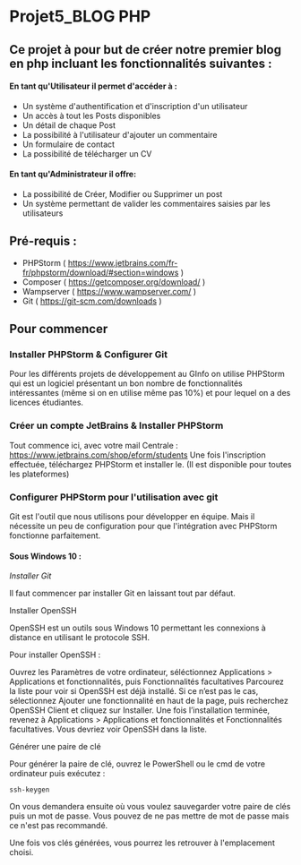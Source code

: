 # Projet5_BLOG PHP

## Ce projet à pour but de créer notre premier blog en php incluant les fonctionnalités suivantes :


#### En tant qu'Utilisateur il permet d'accéder à :

 - Un système d'authentification et d'inscription d'un utilisateur
 - Un accès à tout les Posts disponibles
 - Un détail de chaque Post
 - La possibilité à l'utilisateur d'ajouter un commentaire
 - Un formulaire de contact
 - La possibilité de télécharger un CV

#### En tant qu'Administrateur il offre:

 - La possibilité de Créer, Modifier ou Supprimer un post
 - Un système permettant de valider les commentaires saisies par les utilisateurs 

## Pré-requis :

 - PHPStorm ( https://www.jetbrains.com/fr-fr/phpstorm/download/#section=windows )
 - Composer ( https://getcomposer.org/download/ )
 - Wampserver ( https://www.wampserver.com/ )
 - Git ( https://git-scm.com/downloads )


## Pour commencer

### Installer PHPStorm & Configurer Git

Pour les différents projets de développement au GInfo on utilise PHPStorm qui est un logiciel présentant un bon nombre de fonctionnalités intéressantes (même si on en utilise même pas 10%) et pour lequel on a des licences étudiantes.

### Créer un compte JetBrains & Installer PHPStorm

Tout commence ici, avec votre mail Centrale : https://www.jetbrains.com/shop/eform/students
Une fois l'inscription effectuée, téléchargez PHPStorm et installer le. (Il est disponible pour toutes les plateformes)

### Configurer PHPStorm pour l'utilisation avec git
Git est l'outil que nous utilisons pour développer en équipe. Mais il nécessite un peu de configuration pour que l'intégration avec PHPStorm fonctionne parfaitement.

#### Sous Windows 10 :
*Installer Git*

Il faut commencer par installer Git en laissant tout par défaut.

Installer OpenSSH

OpenSSH est un outils sous Windows 10 permettant les connexions à distance en utilisant le protocole SSH.

Pour installer OpenSSH :

Ouvrez les Paramètres de votre ordinateur, séléctionnez Applications > Applications et fonctionnalités, puis Fonctionnalités facultatives
Parcourez la liste pour voir si OpenSSH est déjà installé. Si ce n’est pas le cas, sélectionnez Ajouter une fonctionnalité en haut de la page, puis recherchez OpenSSH Client et cliquez sur Installer.
Une fois l’installation terminée, revenez à Applications > Applications et fonctionnalités et Fonctionnalités facultatives. Vous devriez voir OpenSSH dans la liste.

Générer une paire de clé

Pour générer la paire de clé, ouvrez le PowerShell ou le cmd de votre ordinateur puis exécutez :

    ssh-keygen
On vous demandera ensuite où vous voulez sauvegarder votre paire de clés puis un mot de passe. Vous pouvez de ne pas mettre de mot de passe mais ce n'est pas recommandé.

Une fois vos clés générées, vous pourrez les retrouver à l'emplacement choisi.






